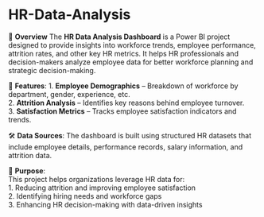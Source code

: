 # HR-Data-Analysis

📌 **Overview**
    The **HR Data Analysis Dashboard** is a Power BI project designed to provide insights into workforce trends, employee performance, attrition rates, and other key HR metrics. It helps      HR professionals and decision-makers analyze employee data for better workforce planning and strategic decision-making.  

🔹 **Features**:
    1. **Employee Demographics** – Breakdown of workforce by department, gender, experience, etc.  
    2. **Attrition Analysis** – Identifies key reasons behind employee turnover.  
    3. **Satisfaction Metrics** – Tracks employee satisfaction indicators and trends.  

🛠️ **Data Sources**:
    The dashboard is built using structured HR datasets that include employee details, performance records, salary information, and attrition data.  

🎯 **Purpose**:  
    This project helps organizations leverage HR data for:  
      1. Reducing attrition and improving employee satisfaction  
      2. Identifying hiring needs and workforce gaps  
      3. Enhancing HR decision-making with data-driven insights  
